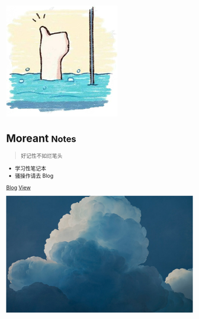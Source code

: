 ![logo](_media/logo.png)

# Moreant <small>Notes</small>



> 好记性不如烂笔头



* 学习性笔记本
* 骚操作请去 Blog



[Blog](https://moreant.github.io/)
[View](/?id=hello)


![](_media/bg.jpg)